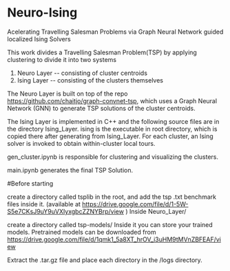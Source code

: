 # Neuro-Ising
Acelerating Travelling Salesman Problems via Graph Neural Network guided localized Ising Solvers

This work divides a Travelling Salesman Problem(TSP) by applying clustering to divide it into two systems
  1) Neuro Layer -- consisting of cluster centroids
  2) Ising Layer -- consisting of the clusters themselves
  
The Neuro Layer is built on top of the repo https://github.com/chaitjo/graph-convnet-tsp, which uses a Graph Neural Network (GNN) to generate TSP solutions of the cluster centroids.

The Ising Layer is implemented in C++ and the following source files are in the directory Ising_Layer.
ising is the executable in root directory, which is copied there after generating from Ising_Layer.
For each cluster, an Ising solver is invoked to obtain within-cluster local tours.

gen_cluster.ipynb is responsible for clustering and visualizing the clusters.

main.ipynb generates the final TSP Solution.

#Before starting

create a directory called tsplib in the root, and add the tsp .txt benchmark files inside it. (available at https://drive.google.com/file/d/1-5W-S5e7CKsJ9uY9uVXIyxgbcZZNYBrp/view )
Inside Neuro_Layer/

create a directory called tsp-models/
Inside it you can store your trained models. 
Pretrained models can be downloaded from https://drive.google.com/file/d/1qmk1_5a8XT_hrOV_i3uHM9tMVnZBFEAF/view 

Extract the .tar.gz file and place each directory in the /logs directory. 



